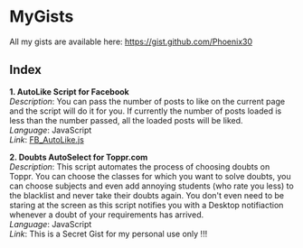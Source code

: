 # MyGists
All my gists are available here:
https://gist.github.com/Phoenix30

## Index
**1. AutoLike Script for Facebook** <br />
*Description*: You can pass the number of posts to like on the current page and the script will do it for you. If currently the number of posts loaded is less than the number passed, all the loaded posts will be liked.<br />
*Language*: JavaScript<br />
*Link*: [FB_AutoLike.js](https://gist.github.com/Phoenix30/ead79ac120319687cfc733d53cfe7214)

**2. Doubts AutoSelect for Toppr.com**<br />
*Description*: This script automates the process of choosing doubts on Toppr. You can choose the classes for which you want to solve doubts, you can choose subjects and even add annoying students (who rate you less) to the blacklist and never take their doubts again. You don't even need to be staring at the screen as this script notifies you with a Desktop notifiaction whenever a doubt of your requirements has arrived. <br />
*Language*: JavaScript<br />
*Link*: This is a Secret Gist for my personal use only !!!
